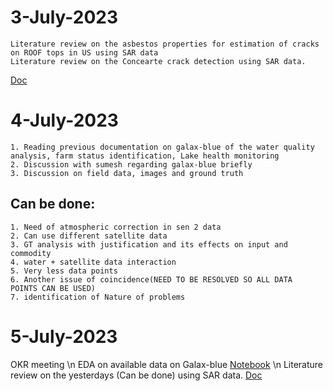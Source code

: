 # 3-July-2023
	Literature review on the asbestos properties for estimation of cracks on ROOF tops in US using SAR data
	Literature review on the Concearte crack detection using SAR data.
[Doc](PaperReviewForSAR_Rohit.docx)


# 4-July-2023
	1. Reading previous documentation on galax-blue of the water quality analysis, farm status identification, Lake health monitoring
	2. Discussion with sumesh regarding galax-blue briefly 
	3. Discussion on field data, images and ground truth
	
##  Can be done:
	1. Need of atmospheric correction in sen 2 data
	2. Can use different satellite data 
	3. GT analysis with justification and its effects on input and commodity 
	4. water + satellite data interaction
	5. Very less data points
	6. Another issue of coincidence(NEED TO BE RESOLVED SO ALL DATA  POINTS CAN BE USED)
	7. identification of Nature of problems
 
# 5-July-2023
  OKR meeting \\n
  EDA on available data on Galax-blue 
[Notebook](trialANDerror.ipynb) \\n
  Literature review on the yesterdays (Can be done) using SAR data.
[Doc](EDAonGaBlue.docx)   
